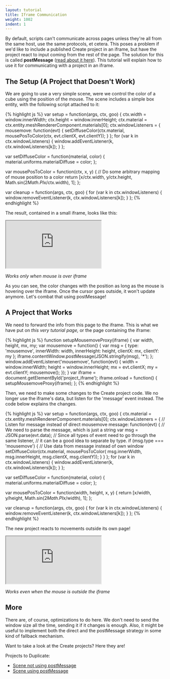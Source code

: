 ```yaml
---
layout: tutorial
title: Iframe Communication
weight: 1002
indent: 1
---
```

By default, scripts can't communicate across pages unless they're all from the same host, use the same protocols, et cetera. This poses a problem if we'd like to include a published Create project in an iframe, but have the project react to input coming from the rest of the page. The solution for this is called **postMessage** ([read about it here](https://developer.mozilla.org/en-US/docs/Web/API/Window.postMessage)). This tutorial will explain how to use it for communicating with a project in an iframe.

## The Setup (A Project that Doesn't Work)

We are going to use a very simple scene, were we control the color of a cube using the position of the mouse. The scene includes a simple box entity, with the following script attached to it:

{% highlight js %}
var setup = function(args, ctx, goo) {
  ctx.width = window.innerWidth;
  ctx.height = window.innerHeight;
  ctx.material = ctx.entity.meshRendererComponent.materials[0];
  ctx.windowListeners = {
    mousemove: function(evt) {
      setDiffuseColor(ctx.material, mousePosToColor(ctx, evt.clientX, evt.clientY));
    }
  };
  for (var k in ctx.windowListeners) {
    window.addEventListener(k, ctx.windowListeners[k]);
  }
};

var setDiffuseColor = function(material, color) {
  material.uniforms.materialDiffuse = color;
};

var mousePosToColor = function(ctx, x, y) {
  // Do some arbitrary mapping of mouse position to a color
  return [x/ctx.width, y/ctx.height, Math.sin(2*Math.PI*x/ctx.width), 1];
};

var cleanup = function(args, ctx, goo) {
  for (var k in ctx.windowListeners) {
    window.removeEventListener(k, ctx.windowListeners[k]);
  }
};
{% endhighlight %}

The result, contained in a small iframe, looks like this:

<iframe src="https://goote.ch/0faa7841926b4bf9be6964056e212bb8.project/"></iframe>

*Works only when mouse is over iframe*

As you can see, the color changes with the position as long as the mouse is hovering over the iframe. Once the cursor goes outside, it won't update anymore. Let's combat that using postMessage!

<h2>A Project that Works</h2>

We need to forward the info from this page to the iframe. This is what we have put on *this very tutorial page,* or the page containing the iframe:

{% highlight js %}
function setupMousemoveProxy(iframe) {
  var width, height, mx, my;
  var mousemove = function() {
    var msg = {
      type: 'mousemove',
      innerWidth: width,
      innerHeight: height,
      clientX: mx,
      clientY: my
    };
    iframe.contentWindow.postMessage(JSON.stringify(msg), '*');
  };
  window.addEventListener('mousemove', function(evt) {
    width = window.innerWidth;
    height = window.innerHeight;
    mx = evt.clientX;
    my = evt.clientY;
    mousemove();
  });
}
var iframe = document.getElementById('project_iframe');
iframe.onload = function() {
  setupMousemoveProxy(iframe);
};
{% endhighlight %}

Then, we need to make some changes to the Create project code. We no longer use the iframe's data, but listen for the 'message' event instead. The code below explains the changes.

{% highlight js %}
var setup = function(args, ctx, goo) {
  ctx.material = ctx.entity.meshRendererComponent.materials[0];
  ctx.windowListeners = {
    // Listen for message instead of direct mousemove
    message: function(evt) {
      // We need to parse the message, which is just a string
      var msg = JSON.parse(evt.data);
      // Since all types of event need to go through the same listener,
      // it can be a good idea to separate by type.
      if (msg.type === 'mousemove') {
      // Use data from message instead of own window
      setDiffuseColor(ctx.material, mousePosToColor(
        msg.innerWidth, msg.innerHeight, msg.clientX, msg.clientY));
      }
    }
  };
  for (var k in ctx.windowListeners) {
    window.addEventListener(k, ctx.windowListeners[k]);
  }
};

var setDiffuseColor = function(material, color) {
  material.uniforms.materialDiffuse = color;
};

var mousePosToColor = function(width, height, x, y) {
  return [x/width, y/height, Math.sin(2*Math.PI*x/width), 1];
};

var cleanup = function(args, ctx, goo) {
  for (var k in ctx.windowListeners) {
    window.removeEventListener(k, ctx.windowListeners[k]);
  }
};
{% endhighlight %}

The new project reacts to movements outside its own page!

<iframe id="project_iframe" src="https://goote.ch/b50617b01c0f4aaeb05be87887ecc18f.project/"></iframe>

*Works even when the mouse is outside the iframe*

## More

There are, of course, optimizations to do here. We don't need to send the window size all the time, sending it if it changes is enough. Also, it might be useful to implement both the direct and the postMessage strategy in some kind of fallback mechanism.

Want to take a look at the Create projects? Here they are!

Projects to Duplicate:

* [Scene not using postMessage](https://app.goocreate.com/4768/2ba38845216d4eeeb9087b305dfbddb0.scene)
* [Scene using postMessage](https://app.goocreate.com/4768/d6a9c3d845be4a4496dcbffefbfbfe0c.scene)